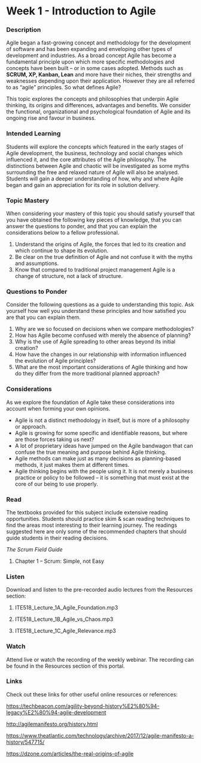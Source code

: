# Week 1 - Introduction to Agile
### Description
Agile began a fast-growing concept and methodology for the development of software and has been expanding and enveloping other types of development and industries. As a broad concept Agile has become a fundamental principle upon which more specific methodologies and concepts have been built – or in some cases adopted. Methods such as **SCRUM, XP, Kanban, Lean** and more have their niches, their strengths and weaknesses depending upon their application. However they are all referred to as “agile” principles. So what defines Agile?

This topic explores the concepts and philosophies that underpin Agile thinking, its origins and differences, advantages and benefits. We consider the functional, organizational and psychological foundation of Agile and its ongoing rise and favour in business.

### Intended Learning
Students will explore the concepts which featured in the early stages of Agile development, the business, technology and social changes which influenced it, and the core attributes of the Agile philosophy. The distinctions between Agile and chaotic will be investigated as some myths surrounding the free and relaxed nature of Agile will also be analysed. Students will gain a deeper understanding of how, why and where Agile began and gain an appreciation for its role in solution delivery.

### Topic Mastery
When considering your mastery of this topic you should satisfy yourself that you have obtained the following key pieces of knowledge, that you can answer the questions to ponder, and that you can explain the considerations below to a fellow professional.
1. Understand the origins of Agile, the forces that led to its creation and which continue to shape its evolution.
1. Be clear on the true definition of Agile and not confuse it with the myths and assumptions.
1. Know that compared to traditional project management Agile is a change of structure, not a lack of structure.

### Questions to Ponder
Consider the following questions as a guide to understanding this topic. Ask yourself how well you understand these principles and how satisfied you are that you can explain them.

1. Why are we so focused on decisions when we compare methodologies?
1. How has Agile become confused with merely the absence of planning?
1. Why is the use of Agile spreading to other areas beyond its initial creation?
1. How have the changes in our relationship with information influenced the evolution of Agile principles?
1. What are the most important considerations of Agile thinking and how do they differ from the  more traditional planned approach?

### Considerations
As we explore the foundation of Agile take these considerations into account when forming your own opinions.

* Agile is not a distinct methodology in itself, but is more of a philosophy or approach.
* Agile is growing for some specific and identifiable reasons, but where are those forces taking us next?
* A lot of proprietary ideas have jumped on the Agile bandwagon that can confuse the true meaning and purpose behind Agile thinking.
* Agile methods can make just as many decisions as planning-based methods, it just makes them at different times.
* Agile thinking begins with the people using it. It is not merely a business practice or policy to be followed – it is something that must exist at the core of our being to use properly.

### Read
The textbooks provided for this subject include extensive reading opportunities. Students should practice skim & scan reading techniques to find the areas most interesting to their learning journey. The readings suggested here are only some of the recommended chapters that should guide students in their reading decisions.

*The Scrum Field Guide*
1. Chapter 1 – Scrum: Simple, not Easy

### Listen
Download and listen to the pre-recorded audio lectures from the Resources section:

1. ITE518_Lecture_1A_Agile_Foundation.mp3

1. ITE518_Lecture_1B_Agile_vs_Chaos.mp3

1. ITE518_Lecture_1C_Agile_Relevance.mp3

### Watch
Attend live or watch the recording of the weekly webinar. The recording can be found in the Resources section of this portal.



### Links

Check out these links for other useful online resources or references:


https://techbeacon.com/agility-beyond-history%E2%80%94-legacy%E2%80%94-agile-development


http://agilemanifesto.org/history.html


https://www.theatlantic.com/technology/archive/2017/12/agile-manifesto-a-history/547715/


https://dzone.com/articles/the-real-origins-of-agile
